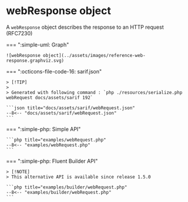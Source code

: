 <!-- markdownlint-disable MD013 -->
# webResponse object

A `webResponse` object describes the response to an HTTP request (RFC7230)

=== ":simple-uml: Graph"

    ![webResponse object](../assets/images/reference-web-response.graphviz.svg)

=== ":octicons-file-code-16: sarif.json"

    > [!TIP]
    >
    > Generated with following command : `php ./resources/serialize.php webRequest docs/assets/sarif 192`

    ```json title="docs/assets/sarif/webRequest.json"
    --8<-- "docs/assets/sarif/webRequest.json"
    ```

=== ":simple-php: Simple API"

    ```php title="examples/webRequest.php"
    --8<-- "examples/webRequest.php"
    ```

=== ":simple-php: Fluent Builder API"

    > [!NOTE]
    > This alternative API is available since release 1.5.0

    ```php title="examples/builder/webRequest.php"
    --8<-- "examples/builder/webRequest.php"
    ```
